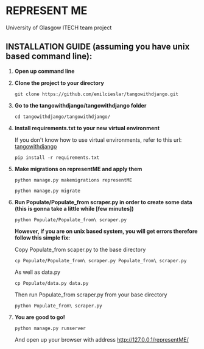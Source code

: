 # REPRESENT ME
University of Glasgow ITECH team project


## INSTALLATION GUIDE (assuming you have unix based command line):

1. **Open up command line**
2. **Clone the project to your directory**

   `git clone https://github.com/emilcieslar/tangowithdjango.git`
   
3. **Go to the tangowithdjango/tangowithdjango folder**

   `cd tangowithdjango/tangowithdjango/`

4. **Install requirements.txt to your new virtual environment** 
   
   If you don't know how to use virtual environments, refer to this url: [tangowithdjango](http://www.tangowithdjango.com/book17/chapters/requirements.html#virtual-environments)

   `pip install -r requirements.txt`
   
5. **Make migrations on representME and apply them** 
   
   `python manage.py makemigrations representME`

   `python manage.py migrate`

6. **Run Populate/Populate_from scraper.py in order to create some data (this is gonna take a little while [few minutes])**

   `python Populate/Populate_from\ scraper.py`
   
   **However, if you are on unix based system, you will get errors therefore follow this simple fix:**
   
   Copy Populate_from scaper.py to the base directory
        
   `cp Populate/Populate_from\ scraper.py Populate_from\ scraper.py`
        
   As well as data.py
        
   `cp Populate/data.py data.py`
        
   Then run Populate_from scraper.py from your base directory
        
   `python Populate_from\ scraper.py`
   
7. **You are good to go!**

   `python manage.py runserver`
   
   And open up your browser with address http://127.0.0.1/representME/
